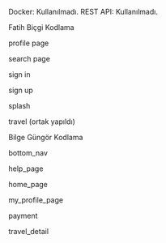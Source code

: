 Docker: Kullanılmadı. REST API: Kullanılmadı.

Fatih Biçgi Kodlama

profile page 

search page

sign in 

sign up 

splash 

travel (ortak yapıldı)


Bilge Güngör Kodlama

bottom_nav

help_page

home_page

my_profile_page

payment

travel_detail 


